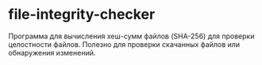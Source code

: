 # file-integrity-checker
Программа для вычисления хеш-сумм файлов (SHA-256) для проверки целостности файлов. Полезно для проверки скачанных файлов или обнаружения изменений.

